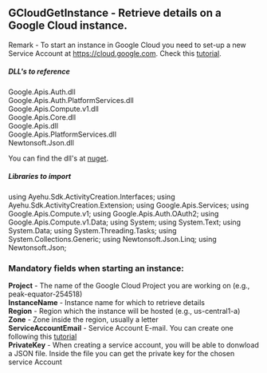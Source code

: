 ## GCloudGetInstance - Retrieve details on a Google Cloud instance.

Remark - To start an instance in Google Cloud you need to set-up a new Service Account at https://cloud.google.com. Check this [tutorial](https://docs.bmc.com/docs/PATROL4GoogleCloudPlatform/10/creating-a-service-account-key-in-the-google-cloud-platform-project-799095477.html).  

##### DLL's to reference
Google.Apis.Auth.dll  
Google.Apis.Auth.PlatformServices.dll  
Google.Apis.Compute.v1.dll  
Google.Apis.Core.dll  
Google.Apis.dll  
Google.Apis.PlatformServices.dll  
Newtonsoft.Json.dll  

You can find the dll's at [nuget](https://www.nuget.org/packages/Google.Apis.Compute.v1).

##### Libraries to import
using Ayehu.Sdk.ActivityCreation.Interfaces;
using Ayehu.Sdk.ActivityCreation.Extension;
using Google.Apis.Services;
using Google.Apis.Compute.v1;
using Google.Apis.Auth.OAuth2;
using Google.Apis.Compute.v1.Data;
using System;
using System.Text;
using System.Data;
using System.Threading.Tasks;
using System.Collections.Generic;
using Newtonsoft.Json.Linq;
using Newtonsoft.Json;

### Mandatory fields when starting an instance:
**Project**				- The name of the Google Cloud Project you are working on (e.g.,  peak-equator-254518)  
**InstanceName**		- Instance name for which to retrieve details  
**Region**				- Region which the instance will be hosted (e.g., us-central1-a)  
**Zone**				- Zone inside the region, usually a letter  
**ServiceAccountEmail**	- Service Account E-mail. You can create one following this [tutorial](https://docs.bmc.com/docs/PATROL4GoogleCloudPlatform/10/creating-a-service-account-key-in-the-google-cloud-platform-project-799095477.html)  
**PrivateKey**			- When creating a service account, you will be able to donwload a JSON file. Inside the file you can get the private key for the chosen service Account  
